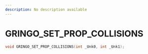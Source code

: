 ```yaml
---
description: No description available 
---
```


# GRINGO_SET_PROP_COLLISIONS

```cpp
void GRINGO_SET_PROP_COLLISIONS(int _Unk0, int _Unk1);
```